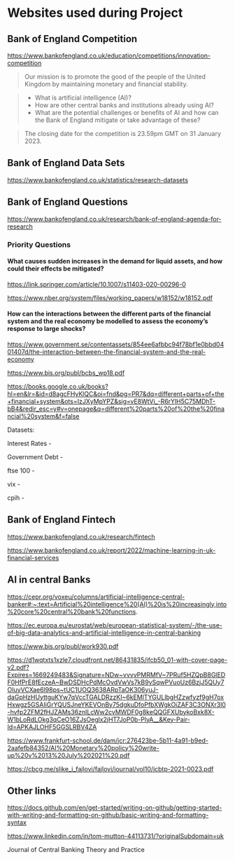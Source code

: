 # Websites used during Project
## Bank of England Competition 
https://www.bankofengland.co.uk/education/competitions/innovation-competition

> Our mission is to promote the good of the people of the United Kingdom by maintaining monetary and financial stability. 
<!-- start of the list -->
>   - What is artificial intelligence (AI)?
>   - How are other central banks and institutions already using AI?
>   - What are the potential challenges or benefits of AI and how can the Bank of England mitigate or take advantage of these?
<!-- end of the list -->
> The closing date for the competition is 23.59pm GMT on 31 January 2023.

## Bank of England Data Sets
https://www.bankofengland.co.uk/statistics/research-datasets

## Bank of England Questions 
https://www.bankofengland.co.uk/research/bank-of-england-agenda-for-research

### Priority Questions

#### What causes sudden increases in the demand for liquid assets, and how could their effects be mitigated?
https://link.springer.com/article/10.1007/s11403-020-00296-0

https://www.nber.org/system/files/working_papers/w18152/w18152.pdf

#### How can the interactions between the different parts of the financial system and the real economy be modelled to assess the economy’s response to large shocks?
https://www.government.se/contentassets/854ee6afbbc94f78bf1e0bbd0401407d/the-interaction-between-the-financial-system-and-the-real-economy

https://www.bis.org/publ/bcbs_wp18.pdf

https://books.google.co.uk/books?hl=en&lr=&id=d8agcFHyKlQC&oi=fnd&pg=PR7&dq=different+parts+of+the+financial+system&ots=IzJXyMpYPZ&sig=vE8WtVi_-R6rYlH5C75MDhT-bB4&redir_esc=y#v=onepage&q=different%20parts%20of%20the%20financial%20system&f=false

Datasets:

Interest Rates  - 

Government Debt -

ftse 100        -

vix             - 

cpih            - 

## Bank of England Fintech 
https://www.bankofengland.co.uk/research/fintech

https://www.bankofengland.co.uk/report/2022/machine-learning-in-uk-financial-services

## AI in central Banks
https://cepr.org/voxeu/columns/artificial-intelligence-central-banker#:~:text=Artificial%20intelligence%20(AI)%20is%20increasingly,into%20core%20central%20bank%20functions.

https://ec.europa.eu/eurostat/web/european-statistical-system/-/the-use-of-big-data-analytics-and-artificial-intelligence-in-central-banking

https://www.bis.org/publ/work930.pdf

https://d1wqtxts1xzle7.cloudfront.net/86431835/ifcb50_01-with-cover-page-v2.pdf?Expires=1669249483&Signature=NDw~vvvvPMRMfV~7PRuf5HZQpB8GlEDF0HfPrE8fEczeA~BwDSDHcPdMcOvdVwVs7kB9vSqwPVuoUz6BzjJ5QUy7OIuyVCXae6l98ps~tUC1UOQ3638ARpTaOK306yuJ-daGpHzHUyttguKYw7qVccTGALDRzzKI~6kEMlTYGULlbgHZzwfyzf9gH7oxHxwgz5GSAIiGrYQUSJneYKEVOnBy75dgkuDfoPfbXWgkOiZAF3C3ONXr3l0-hvfp2ZFM2fHJZAMs36znILcWw2cvMWDF0g8keQQGFXUbykoBxk8X-W1bLoRdLOkg3qCeO16ZJsOeglx2jHT7JoP0b-PlyA__&Key-Pair-Id=APKAJLOHF5GGSLRBV4ZA

https://www.frankfurt-school.de/dam/jcr:276423be-5b11-4a91-b9ed-2aafefb84352/AI%20Monetary%20policy%20write-up%20v%2013%20July%202021%20.pdf

https://cbcg.me/slike_i_fajlovi/fajlovi/journal/vol10/jcbtp-2021-0023.pdf

## Other links 
https://docs.github.com/en/get-started/writing-on-github/getting-started-with-writing-and-formatting-on-github/basic-writing-and-formatting-syntax

https://www.linkedin.com/in/tom-mutton-44113731/?originalSubdomain=uk

Journal of Central Banking Theory and Practice